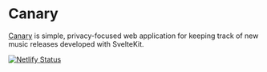 # Canary

[Canary](https://canary.0ff.dev/) is simple, privacy-focused web application for keeping track of new music releases developed with SvelteKit.

[![Netlify Status](https://api.netlify.com/api/v1/badges/5ad45b2e-8222-4f1a-8407-4546b0f8f3cf/deploy-status)](https://app.netlify.com/sites/0ff-canary/deploys)
